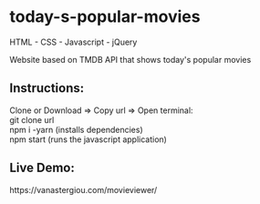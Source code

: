 # today-s-popular-movies

HTML - CSS - Javascript - jQuery</br>

Website based on TMDB API that shows today's popular movies </br>

<h2>Instructions:</h2>
Clone or Download => Copy url => Open terminal:</br>
git clone url </br>
npm i -yarn (installs dependencies)</br>
npm start (runs the javascript application)</br>

<h2>Live Demo:</h2>
https://vanastergiou.com/movieviewer/

